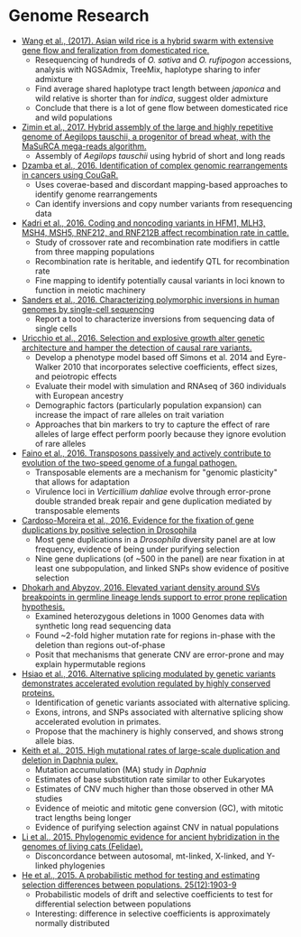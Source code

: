# Genome Research
- [Wang et al., (2017). Asian wild rice is a hybrid swarm with extensive gene flow and feralization from domesticated rice.](http://genome.cshlp.org/content/early/2017/04/06/gr.204800.116.abstract)
    - Resequencing of hundreds of *O. sativa* and *O. rufipogon* accessions, analysis with NGSAdmix, TreeMix, haplotype sharing to infer admixture
    - Find average shared haplotype tract length between *japonica* and wild relative is shorter than for *indica*, suggest older admixture
    - Conclude that there is a lot of gene flow between domesticated rice and wild populations
- [Zimin et al., 2017. Hybrid assembly of the large and highly repetitive genome of Aegilops tauschii, a progenitor of bread wheat, with the MaSuRCA mega-reads algorithm.](http://genome.cshlp.org/content/early/2017/04/06/gr.213405.116.abstract)
    - Assembly of *Aegilops tauschii* using hybrid of short and long reads
- [Dzamba et al., 2016. Identification of complex genomic rearrangements in cancers using CouGaR.](http://genome.cshlp.org/content/27/1/107.abstract)
    - Uses coverae-based and discordant mapping-based approaches to identify genome rearrangements
    - Can identify inversions and copy number variants from resequencing data
- [Kadri et al., 2016. Coding and noncoding variants in HFM1, MLH3, MSH4, MSH5, RNF212, and RNF212B affect recombination rate in cattle.](http://genome.cshlp.org/content/26/10/1323.abstract)
    - Study of crossover rate and recombination rate modifiers in cattle from three mapping populations
    - Recombination rate is heritable, and iedentify QTL for recombination rate
    - Fine mapping to identify potentially causal variants in loci known to function in meiotic machinery
- [Sanders et al., 2016. Characterizing polymorphic inversions in human genomes by single-cell sequencing](http://genome.cshlp.org/content/early/2016/10/07/gr.201160.115.abstract)
    - Report a tool to characterize inversions from sequencing data of single cells
- [Uricchio et al., 2016. Selection and explosive growth alter genetic architecture and hamper the detection of causal rare variants.](http://genome.cshlp.org/content/26/7/863.abstract)
    - Develop a phenotype model based off Simons et al. 2014 and Eyre-Walker 2010 that incorporates selective coefficients, effect sizes, and peiotropic effects
    - Evaluate their model with simulation and RNAseq of 360 individuals with European ancestry
    - Demographic factors (particularly population expansion) can increase the impact of rare alleles on trait variation
    - Approaches that bin markers to try to capture the effect of rare alleles of large effect perform poorly because they ignore evolution of rare alleles
- [Faino et al., 2016. Transposons passively and actively contribute to evolution of the two-speed genome of a fungal pathogen.](http://genome.cshlp.org/content/early/2016/06/20/gr.204974.116.abstract)
    - Transposable elements are a mechanism for "genomic plasticity" that allows for adaptation
    - Virulence loci in *Verticillium dahliae* evolve through error-prone double stranded break repair and gene duplication mediated by transposable elements
- [Cardoso-Moreira et al., 2016. Evidence for the fixation of gene duplications by positive selection in Drosophila](http://genome.cshlp.org/content/26/6/787.abstract)
    - Most gene duplications in a *Drosophila* diversity panel are at low frequency, evidence of being under purifying selection
    - Nine gene duplications (of ~500 in the panel) are near fixation in at least one subpopulation, and linked SNPs show evidence of positive selection
- [Dhokarh and Abyzov, 2016. Elevated variant density around SVs breakpoints in germline lineage lends support to error prone replication hypothesis.](http://genome.cshlp.org/content/early/2016/05/23/gr.205484.116.abstract)
    - Examined heterozygous deletions in 1000 Genomes data with synthetic long read sequencing data
    - Found ~2-fold higher mutation rate for regions in-phase with the deletion than regions out-of-phase
    - Posit that mechanisms that generate CNV are error-prone and may explain hypermutable regions
- [Hsiao et al., 2016. Alternative splicing modulated by genetic variants demonstrates accelerated evolution regulated by highly conserved proteins.](http://genome.cshlp.org/content/early/2016/03/09/gr.193359.115.abstract)
    - Identification of genetic variants associated with alternative splicing.
    - Exons, introns, and SNPs associated with alternative splicing show accelerated evolution in primates.
    - Propose that the machinery is highly conserved, and shows strong allele bias.
- [Keith et al., 2015. High mutational rates of large-scale duplication and deletion in Daphnia pulex.](http://genome.cshlp.org/content/early/2015/12/14/gr.191338.115.abstract)
	- Mutation accumulation (MA) study in _Daphnia_
	- Estimates of base substitution rate similar to other Eukaryotes
	- Estimates of CNV much higher than those observed in other MA studies
	- Evidence of meiotic and mitotic gene conversion (GC), with mitotic tract lengths being longer
	- Evidence of purifying selection against CNV in natual populations
- [Li et al., 2015. Phylogenomic evidence for ancient hybridization in the genomes of living cats (Felidae).](http://genome.cshlp.org/content/early/2015/11/30/gr.186668.114.abstract)
	- Disconcordance between autosomal, mt-linked, X-linked, and Y-linked phylogenies
- [He et al., 2015. A probabilistic method for testing and estimating selection differences between populations. 25(12):1903-9](http://genome.cshlp.org/content/25/12/1903.abstract)
	- Probabilistic models of drift and selective coefficients to test for differential selection between populations
	- Interesting: difference in selective coefficients is approximately normally distributed
